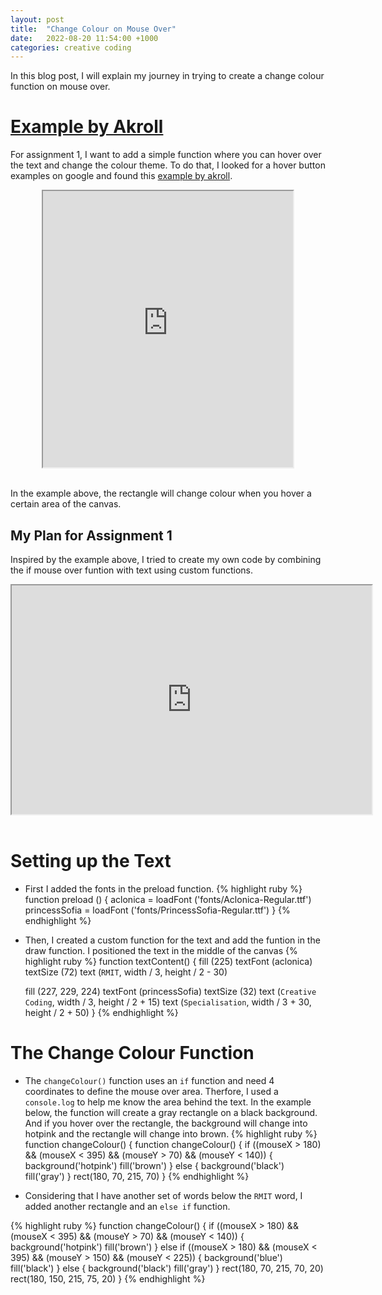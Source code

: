 ```yaml
---
layout: post
title:  "Change Colour on Mouse Over"
date:   2022-08-20 11:54:00 +1000
categories: creative coding
---
```


In this blog post, I will explain my journey in trying to create a change colour function on mouse over. 

# [Example by Akroll][hoverrectangle]

For assignment 1, I want to add a simple function where you can hover over the text and change the colour theme. To do that, I looked for a hover button examples on google and found this [example by akroll][hoverrectangle]. 

<div align ="center">
  <iframe width="400" height="442" src="https://editor.p5js.org/akroll/full/Hk7hFslhX"></iframe>
</div>
<br>

In the example above, the rectangle will change colour when you hover a certain area of the canvas.

## My Plan for Assignment 1

Inspired by the example above, I tried to create my own code by combining the if mouse over funtion with text using custom functions.

<div align ="center">
  <iframe width="576" height="366" src="https://editor.p5js.org/reilivia/full/HubEo-yfq"></iframe>
</div>
<br>

# Setting up the Text
* First I added the fonts in the preload function.
{% highlight ruby %}
function preload () {
  aclonica = loadFont ('fonts/Aclonica-Regular.ttf')
  princessSofia = loadFont ('fonts/PrincessSofia-Regular.ttf')
}
{% endhighlight %}

* Then, I created a custom function for the text and add the funtion in the draw function. I positioned the text in the middle of the canvas
{% highlight ruby %}
function textContent() {
  fill (225)
  textFont (aclonica)
  textSize (72)
  text (`RMIT`, width / 3, height / 2 - 30)

  fill (227, 229, 224)
  textFont (princessSofia)
  textSize (32)
  text (`Creative Coding`, width / 3, height / 2 + 15)
  text (`Specialisation`, width / 3 + 30, height / 2 + 50)
}
{% endhighlight %}


# The Change Colour Function
* The `changeColour()` function uses an `if` function and need 4 coordinates to define the mouse over area. Therfore, I used a `console.log` to help me know the area behind the text. In the example below, the function will create a gray rectangle on a black background. And if you hover over the rectangle, the background will change into hotpink and the rectangle will change into brown.
{% highlight ruby %}
function changeColour() {
  function changeColour() {
  if ((mouseX > 180) && (mouseX < 395) &&
  (mouseY > 70) && (mouseY < 140)) {
  background('hotpink')
  fill('brown')
  } 
  else {
  background('black')
  fill('gray')
  }
  rect(180, 70, 215, 70)
}
{% endhighlight %}

* Considering that I have another set of words below the `RMIT` word, I added another rectangle and an `else if` function.

{% highlight ruby %}
function changeColour() {
 if ((mouseX > 180) && (mouseX < 395) &&
  (mouseY > 70) && (mouseY < 140)) {
  background('hotpink')
  fill('brown')
  } 
  else if ((mouseX > 180) && (mouseX < 395) &&
  (mouseY > 150) && (mouseY < 225)) {
  background('blue')
  fill('black')
  } 
  else {
  background('black')
  fill('gray')
  }
  rect(180, 70, 215, 70, 20)
  rect(180, 150, 215, 75, 20)
  }
{% endhighlight %}

 
[hoverrectangle]: https://editor.p5js.org/akroll/sketches/Hk7hFslhX